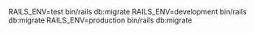 RAILS_ENV=test bin/rails db:migrate
RAILS_ENV=development bin/rails db:migrate
RAILS_ENV=production bin/rails db:migrate